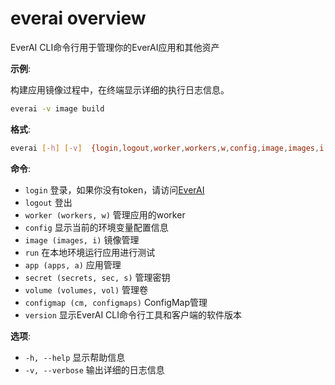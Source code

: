 # everai overview

EverAI CLI命令行用于管理你的EverAI应用和其他资产  

**示例**:  


构建应用镜像过程中，在终端显示详细的执行日志信息。  

```bash
everai -v image build
```

**格式**:   
```bash
everai [-h] [-v]  {login,logout,worker,workers,w,config,image,images,i,run,app,apps,a,secret,secrets,sec,s,volume,volumes,vol,autoscaling,configmap,cm,configmaps,version} ...
```

**命令**:
* `login`               登录，如果你没有token，请访问[EverAI](everai.expvent.com)  
* `logout`              登出
* `worker (workers, w)` 管理应用的worker
* `config`              显示当前的环境变量配置信息
* `image (images, i)`   镜像管理
* `run`                 在本地环境运行应用进行测试
* `app (apps, a)`       应用管理
* `secret (secrets, sec, s)`  管理密钥
* `volume (volumes, vol)`  管理卷
* `configmap (cm, configmaps)`  ConfigMap管理
* `version`             显示EverAI CLI命令行工具和客户端的软件版本

**选项**:  
 * `-h, --help`         显示帮助信息
 * `-v, --verbose`      输出详细的日志信息
 

